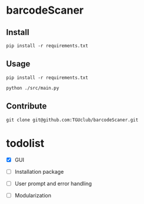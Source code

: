 # barcodeScaner

## Install
`pip install -r requirements.txt`
## Usage

`pip install -r requirements.txt`

`python ./src/main.py`

## Contribute

`git clone git@github.com:TGUclub/barcodeScaner.git`

# todolist

- [x] GUI
- [ ] Installation package
- [ ] User prompt and error handling

- [ ] Modularization
